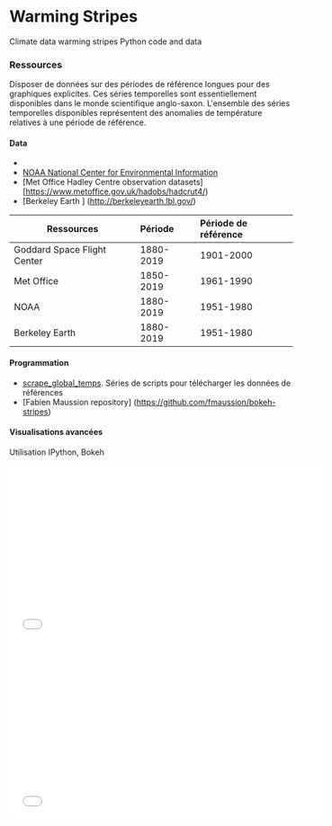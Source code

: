 # Warming Stripes
Climate data warming stripes Python code and data

### Ressources
Disposer de données sur des périodes de référence longues pour des graphiques explicites. Ces séries temporelles sont essentiellement disponibles dans le monde scientifique anglo-saxon.
L'ensemble des séries temporelles disponibles représentent des anomalies de température relatives à une période de référence.

#### Data
* [Goddard Space Flight Center , Sciences and Exploration Directorate, Earth Sciences Division]: (https://data.giss.nasa.gov/gistemp/)
* [NOAA National Center for Environmental Information](https://www.ncdc.noaa.gov/cag/global/time-series/globe)
* [Met Office Hadley Centre observation datasets][https://www.metoffice.gov.uk/hadobs/hadcrut4/)
* [Berkeley Earth ] (http://berkeleyearth.lbl.gov/)

|Ressources	                 | Période   | Période de référence |
|----------------------------|:----------|:---------------------|
|Goddard Space Flight Center | 1880-2019 | 1901-2000            |
| Met Office                 | 1850-2019 | 1961-1990            |
| NOAA                       | 1880-2019 | 1951-1980            |
| Berkeley Earth             | 1880-2019 | 1951-1980            |


#### Programmation
* [scrape_global_temps](https://github.com/hausfath/scrape_global_temps). Séries de scripts pour télécharger les données de références
* [Fabien Maussion repository] (https://github.com/fmaussion/bokeh-stripes)

#### Visualisations avancées
Utilisation IPython, Bokeh
<iframe width="560" height="315" src="annual-stripes-700x300.html" frameborder="0" allowfullscreen></iframe>

<iframe width="560" height="315" src="monthly-stripes-700x300.html" frameborder="0" allowfullscreen></iframe>